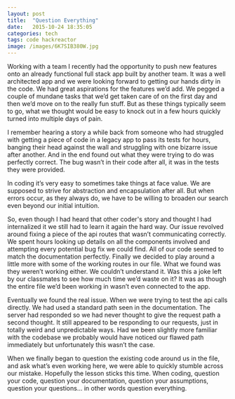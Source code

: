 ```yaml
---
layout: post
title:  "Question Everything"
date:   2015-10-24 18:35:05
categories: tech
tags: code hackreactor
image: /images/6K7SIB380W.jpg
---
```


Working with a team I recently had the opportunity to push new features onto an already functional full stack app built by another team.  It was a well architected app and we were looking forward to getting our hands dirty in the code.  We had great aspirations for the features we’d add.  We pegged a couple of mundane tasks that we’d get taken care of on the first day and then we’d move on to the really fun stuff.  But as these things typically seem to go, what we thought would be easy to knock out in a few hours quickly turned into multiple days of pain.

I remember hearing a story a while back from someone who had struggled with getting a piece of code in a legacy app to pass its tests for hours, banging their head against the wall and struggling with one bizarre issue after another.  And in the end found out what they were trying to do was perfectly correct.  The bug wasn’t in their code after all, it was in the tests they were provided.

In coding it’s very easy to sometimes take things at face value.  We are supposed to strive for abstraction and encapsulation after all.  But when errors occur, as they always do, we have to be willing to broaden our search even beyond our initial intuition.

So, even though I had heard that other coder's story and thought I had internalized it we still had to learn it again the hard way.  Our issue revolved around fixing a piece of the api routes that wasn’t communicating correctly.  We spent hours looking up details on all the components involved and attempting every potential bug fix we could find.  All of our code seemed to match the documentation perfectly.  Finally we decided to play around a little more with some of the working routes in our file.  What we found was they weren’t working either.  We couldn’t understand it.  Was this a joke left by our classmates to see how much time we’d waste on it?  It was as though the entire file we’d been working in wasn’t even connected to the app.

Eventually we found the real issue. When we were trying to test the api calls directly.  We had used a standard path seen in the documentation.  The server had responded so we had never thought to give the request path a second thought.  It still appeared to be responding to our requests, just in totally weird and unpredictable ways.  Had we been slightly more familiar with the codebase we probably would have noticed our flawed path immediately but unfortunately this wasn’t the case.

When we finally began to question the existing code around us in the file, and ask what’s even working here, we were able to quickly stumble across our mistake.  Hopefully the lesson sticks this time.  When coding, question your code, question your documentation, question your assumptions, question your questions… in other words question everything.


